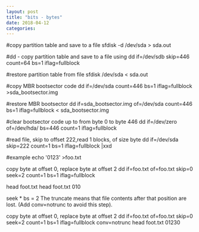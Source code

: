 ```yaml
---
layout: post
title: "bits - bytes"
date: 2018-04-12
categories:
---
```


#copy partition table and save to a file
sfdisk -d /dev/sda > sda.out

#dd - copy partition table and save to a file using
dd if=/dev/sdb skip=446 count=64 bs=1 iflag=fullblock

#restore partition table from file
sfdisk /dev/sda < sda.out

#copy MBR bootsector code
dd if=/dev/sda count=446 bs=1 iflag=fullblock >sda_bootsector.img

#restore MBR bootsector
dd if=sda_bootsector.img of=/dev/sda count=446 bs=1 iflag=fullblock < sda_bootsector.img

#clear bootsector code up to from byte 0 to byte 446
dd if=/dev/zero of=/dev/hda/ bs=446 count=1 iflag=fullblock

#read file, skip to offset 222,read 1 blocks, of size byte
dd if=/dev/sda skip=222 count=1 bs=1 iflag=fullblock |xxd

#example
echo '0123' >foo.txt

copy byte at offset 0, replace byte at offset 2
dd if=foo.txt of=foo.txt skip=0 seek=2 count=1 bs=1 iflag=fullblock

head foot.txt
head foot.txt
010

seek * bs = 2
The truncate means that file contents after that position are lost. (Add conv=notrunc to avoid this step).

copy byte at offset 0, replace byte at offset 2 
dd if=foo.txt of=foo.txt skip=0 seek=2 count=1 bs=1 iflag=fullblock conv=notrunc
head foot.txt
01230
